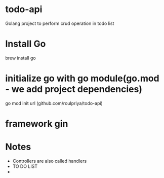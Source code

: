 # todo-api
Golang project to perform crud operation in todo list

# Install Go
brew install go

# initialize go with go module(go.mod - we add project dependencies)
go mod init url (github.com/roulpriya/todo-api)

# framework gin

# Notes
- Controllers are also called handlers
- TO DO LIST
- 



